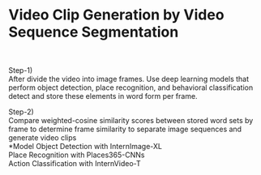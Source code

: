 # Video Clip Generation by Video Sequence Segmentation
<Br>

Step-1) <Br>
After divide the video into image frames. Use deep learning models that perform object detection, place recognition, and behavioral classification detect and store these elements in word form per frame.

Step-2) <Br>
Compare weighted-cosine similarity scores between stored word sets by frame to determine frame similarity to separate image sequences and generate video clips
<Br>
*Model
Object Detection with InternImage-XL <Br>
Place Recognition with Places365-CNNs <Br>
Action Classification with InternVideo-T <Br>
